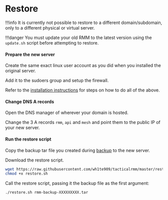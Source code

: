 # Restore

!!!info
    It is currently not possible to restore to a different domain/subdomain, only to a different physical or virtual server.

!!!danger
    You must update your old RMM to the latest version using the `update.sh` script before attempting to restore.
#### Prepare the new server
Create the same exact linux user account as you did when you installed the original server.

Add it to the sudoers group and setup the firewall.

Refer to the [installation instructions](install_server.md) for steps on how to do all of the above.

#### Change DNS A records
Open the DNS manager of wherever your domain is hosted.

Change the 3 A records `rmm`, `api` and `mesh` and point them to the public IP of your new server.

#### Run the restore script

Copy the backup tar file you created during [backup](backup.md) to the new server.

Download the restore script.

```bash
wget https://raw.githubusercontent.com/wh1te909/tacticalrmm/master/restore.sh
chmod +x restore.sh
```

Call the restore script, passing it the backup file as the first argument:

```bash
./restore.sh rmm-backup-XXXXXXXXX.tar
```
